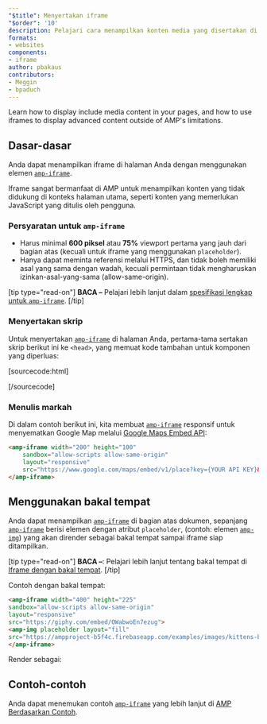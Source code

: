 ```yaml
---
"$title": Menyertakan iframe
"$order": '10'
description: Pelajari cara menampilkan konten media yang disertakan di halaman Anda, dan cara menggunakan iframe untuk menampilkan konten lanjutan di luar batasan AMP.
formats:
- websites
components:
- iframe
author: pbakaus
contributors:
- Meggin
- bpaduch
---
```


Learn how to display include media content in your pages, and how to use iframes to display advanced content outside of AMP's limitations.

## Dasar-dasar

Anda dapat menampilkan iframe di halaman Anda dengan menggunakan elemen [`amp-iframe`](../../../../documentation/components/reference/amp-iframe.md).

Iframe sangat bermanfaat di AMP untuk menampilkan konten yang tidak didukung di konteks halaman utama, seperti konten yang memerlukan JavaScript yang ditulis oleh pengguna.

### Persyaratan untuk `amp-iframe`

- Harus minimal **600 piksel** atau **75%** viewport pertama yang jauh dari bagian atas (kecuali untuk iframe yang menggunakan <a><code>placeholder</code></a>).
- Hanya dapat meminta referensi melalui HTTPS, dan tidak boleh memiliki asal yang sama dengan wadah, kecuali permintaan tidak mengharuskan izinkan-asal-yang-sama (allow-same-origin).

[tip type="read-on"] **BACA –** Pelajari lebih lanjut dalam [spesifikasi lengkap untuk `amp-iframe`](../../../../documentation/components/reference/amp-iframe.md). [/tip]

### Menyertakan skrip

Untuk menyertakan [`amp-iframe`](../../../../documentation/components/reference/amp-iframe.md) di halaman Anda, pertama-tama sertakan skrip berikut ini ke `<head>`, yang memuat kode tambahan untuk komponen yang diperluas:

[sourcecode:html]
<script async custom-element="amp-iframe"
  src="https://cdn.ampproject.org/v0/amp-iframe-0.1.js"></script>
[/sourcecode]

### Menulis markah

Di dalam contoh berikut ini, kita membuat [`amp-iframe`](../../../../documentation/components/reference/amp-iframe.md) responsif untuk menyematkan Google Map melalui [Google Maps Embed API](https://developers.google.com/maps/documentation/embed/guide):

```html
<amp-iframe width="200" height="100"
    sandbox="allow-scripts allow-same-origin"
    layout="responsive"
    src="https://www.google.com/maps/embed/v1/place?key={YOUR API KEY}&q=europe">
</amp-iframe>
```

## Menggunakan bakal tempat <a name="using-placeholders"></a>

Anda dapat menampilkan [`amp-iframe`](../../../../documentation/components/reference/amp-iframe.md) di bagian atas dokumen, sepanjang [`amp-iframe`](../../../../documentation/components/reference/amp-iframe.md) berisi elemen dengan atribut `placeholder`, (contoh: elemen [`amp-img`](../../../../documentation/components/reference/amp-img.md)) yang akan dirender sebagai bakal tempat sampai iframe siap ditampilkan.

[tip type="read-on"] **BACA –**: Pelajari lebih lanjut tentang bakal tempat di [Iframe dengan bakal tempat](../../../../documentation/components/reference/amp-iframe.md#iframe-with-placeholder). [/tip]

Contoh dengan bakal tempat:

```html
<amp-iframe width="400" height="225"
sandbox="allow-scripts allow-same-origin"
layout="responsive"
src="https://giphy.com/embed/OWabwoEn7ezug">
<amp-img placeholder layout="fill"
src="https://ampproject-b5f4c.firebaseapp.com/examples/images/kittens-biting.jpg"></amp-img>
</amp-iframe>
```

Render sebagai:

<amp-iframe width="400" height="225" sandbox="allow-scripts allow-same-origin" layout="responsive" src="https://giphy.com/embed/OWabwoEn7ezug"><amp-img placeholder layout="fill" src="https://ampproject-b5f4c.firebaseapp.com/examples/images/kittens-biting.jpg"></amp-img></amp-iframe>

## Contoh-contoh

Anda dapat menemukan contoh [`amp-iframe`](../../../../documentation/components/reference/amp-iframe.md) yang lebih lanjut di [AMP Berdasarkan Contoh](../../../../documentation/examples/documentation/amp-iframe.html).
